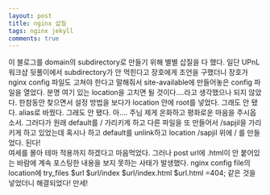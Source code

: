 ```yaml
---
layout: post
title: nginx 삽질
tags: nginx jekyll
comments: true
---
```

이 블로그를 domain의 subdirectory로 만들기 위해 별별 삽질을 다 했다. 일단 UPnL 워크샵 뒷풀이에서 subdirectory가 안 먹힌다고 장호에게 조언을 구했더니 장호가 nginx config 파일도 고쳐야 한다고 말해줘서 site-available에 만들어놓은 config 파일을 열었다. 분명 여기 있는 location을 고치면 될 것이다....라고 생각했으나 되지 않았다. 한참동안 찾으면서 설정 방법을 보다가 location 안에 root를 넣었다. 그래도 안 됐다. alias로 바꿨다. 그래도 안 됐다. 아.... 주님 제게 온화하고 평화로운 마음을 주시옵소서. 그러다가 원래 default를 / 가리키게 하고 다른 파일을 또 만들어서 /sapjil을 가리키게 하고 있었는데 혹시나 하고 default를 unlink하고 location /sapjil 위에 / 를 만들었다. 된다!<br>
여세를 몰아 테마 적용까지 하겠다고 마음먹었다. 그러나 post url에 .html이 안 붙어있는 바람에 계속 포스팅한 내용을 보지 못하는 사태가 발생했다. nginx config file의 location에 try_files $url $url/index $url/index.html $url.html =404; 같은 것을 넣었더니 해결되었다! 만세!
